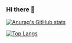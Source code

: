 ### Hi there 👋


[![Anurag's GitHub stats](https://github-readme-stats.vercel.app/api?username=ffan15191&theme=radical&count_private=true)](https://github.com/anuraghazra/github-readme-stats)

[![Top Langs](https://github-readme-stats.vercel.app/api/top-langs/?username=ffan15191&layout=compact)](https://github.com/anuraghazra/github-readme-stats)
